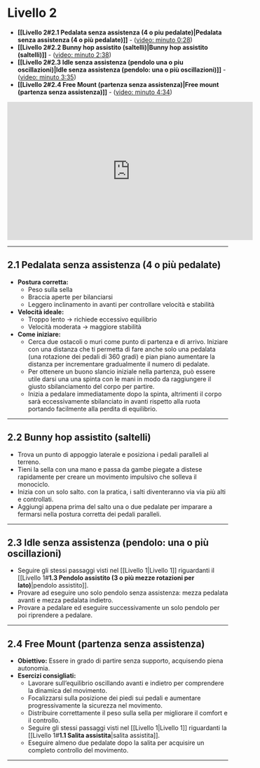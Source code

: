 # **Livello 2**

- **[[Livello 2#**2.1 Pedalata senza assistenza (4 o piu pedalate)**|Pedalata senza assistenza (4 o più pedalate)]]** - ([video: minuto 0:28](https://www.youtube.com/watch?v=ss8iPrDfTs0&list=PL-cykddDwi53A0l5YuAIzl0sLa4y5eED_&index=2&t=28s))
- **[[Livello 2#**2.2 Bunny hop assistito (saltelli)**|Bunny hop assistito (saltelli)]]** - ([video: minuto 2:38](https://www.youtube.com/watch?v=ss8iPrDfTs0&list=PL-cykddDwi53A0l5YuAIzl0sLa4y5eED_&index=2&t=158s)) 
- **[[Livello 2#**2.3 Idle senza assistenza (pendolo una o piu oscillazioni)**|Idle senza assistenza (pendolo: una o più oscillazioni)]]** - ([video: minuto 3:35](https://www.youtube.com/watch?v=ss8iPrDfTs0&list=PL-cykddDwi53A0l5YuAIzl0sLa4y5eED_&index=2&t=215s))
- **[[Livello 2#**2.4 Free Mount (partenza senza assistenza)**|Free mount (partenza senza assistenza)]]** - ([video: minuto 4:34](https://www.youtube.com/watch?v=ss8iPrDfTs0&list=PL-cykddDwi53A0l5YuAIzl0sLa4y5eED_&index=2&t=274s))

<iframe width="560" height="315" src="https://www.youtube.com/embed/ss8iPrDfTs0?si=tEHNTOXE5G3AM352" title="YouTube video player" frameborder="0" allow="accelerometer; autoplay; clipboard-write; encrypted-media; gyroscope; picture-in-picture; web-share" referrerpolicy="strict-origin-when-cross-origin" allowfullscreen></iframe>

---
## **2.1 Pedalata senza assistenza (4 o più pedalate)**

- **Postura corretta:**
    - Peso sulla sella
    - Braccia aperte per bilanciarsi
    - Leggero inclinamento in avanti per controllare velocità e stabilità
- **Velocità ideale:**
    - Troppo lento → richiede eccessivo equilibrio
    - Velocità moderata → maggiore stabilità
- **Come iniziare:**
	- Cerca due ostacoli o muri come punto di partenza e di arrivo. Iniziare con una distanza che ti permetta di fare anche solo una pedalata (una rotazione dei pedali di 360 gradi) e pian piano aumentare la distanza per incrementare gradualmente il numero di pedalate.
	- Per ottenere un buono slancio iniziale nella partenza, può essere utile darsi una una spinta con le mani in modo da raggiungere il giusto sbilanciamento del corpo per partire.
	- Inizia a pedalare immediatamente dopo la spinta, altrimenti il corpo sarà eccessivamente sbilanciato in avanti rispetto alla ruota portando facilmente alla perdita di equilibrio.

---
## **2.2  Bunny hop assistito (saltelli)**

- Trova un punto di appoggio laterale e posiziona i pedali paralleli al terreno.
- Tieni la sella con una mano e passa da gambe piegate a distese rapidamente per creare un movimento impulsivo che solleva il monociclo.
- Inizia con un solo salto. con la pratica, i salti diventeranno via via più alti e controllati.
- Aggiungi appena prima del salto una o due pedalate per imparare a fermarsi nella postura corretta dei pedali paralleli.

---
## **2.3 Idle senza assistenza (pendolo: una o più oscillazioni)**

- Seguire gli stessi passaggi visti nel [[Livello 1|Livello 1]] riguardanti il [[Livello 1#**1.3 Pendolo assistito (3 o più mezze rotazioni per lato)**|pendolo assistito]].
- Provare ad eseguire uno solo pendolo senza assistenza: mezza pedalata avanti e mezza pedalata indietro.
- Provare a pedalare ed eseguire successivamente un solo pendolo per poi riprendere a pedalare.

---
## **2.4 Free Mount (partenza senza assistenza)**

- **Obiettivo:** Essere in grado di partire senza supporto, acquisendo piena autonomia.
- **Esercizi consigliati:**
    - Lavorare sull’equilibrio oscillando avanti e indietro per comprendere la dinamica del movimento.
    - Focalizzarsi sulla posizione dei piedi sui pedali e aumentare progressivamente la sicurezza nel movimento.
    - Distribuire correttamente il peso sulla sella per migliorare il comfort e il controllo.
    - Seguire gli stessi passaggi visti nel [[Livello 1|Livello 1]] riguardanti la [[Livello 1#**1.1 Salita assistita**|salita assistita]].
    - Eseguire almeno due pedalate dopo la salita per acquisire un completo controllo del movimento.

---
